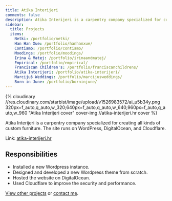 ```yaml
---
title: Atika Interijeri
comments: false
description: Atika Interijeri is a carpentry company specialized for creating all kinds of custom furniture. The site runs on WordPress, DigitalOcean, and Cloudflare.
sidebar:
  title: Projects
  items:
    Netki: /portfolio/netki/
    Han Han Xue: /portfolio/hanhanxue/
    Contiamo: /portfolio/contiamo/
    Moodings: /portfolio/moodings/
    Irina & Matej: /portfolio/irinaandmatej/
    Empirical: /portfolio/empirical/
    Franciscan Children's: /portfolio/franciscanchildrens/
    Atika Interijeri: /portfolio/atika-interijeri/
    Marcijuš Weddings: /portfolio/marcijusweddings/
    Born in June: /portfolio/borninjune/
---
```


{% cloudinary //res.cloudinary.com/starbist/image/upload/v1526983572/ai_u5b34y.png 320px=f_auto,q_auto,w_320;640px=f_auto,q_auto,w_640;960px=f_auto,q_auto,w_960 "Atika Interijeri cover" cover-img //atika-interijeri.hr cover %}

Atika Interijeri is a carpentry company specialized for creating all kinds of custom furniture. The site runs on WordPress, DigitalOcean, and Cloudflare.

Link: [atika-interijeri.hr](//atika-interijeri.hr)

## Responsibilities

- Installed a new Wordpress instance.
- Designed and developed a new Wordpress theme from scratch.
- Hosted the website on DigitalOcean.
- Used Cloudflare to improve the security and performance.

[View other projects](/portfolio/) or [contact me](/about-me/).
